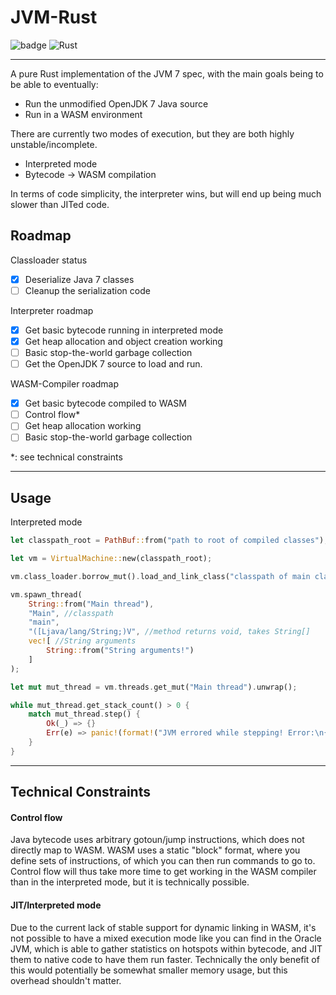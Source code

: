 # JVM-Rust

![badge](https://img.shields.io/badge/version-0.1.0-f39f37) ![Rust](https://github.com/Birbe/jvm/workflows/Rust/badge.svg)

___

A pure Rust implementation of the JVM 7 spec, with the main goals being to be able to eventually:

- Run the unmodified OpenJDK 7 Java source
- Run in a WASM environment

There are currently two modes of execution, but they are both highly unstable/incomplete.

- Interpreted mode
- Bytecode -> WASM compilation

In terms of code simplicity, the interpreter wins, but will end up being much slower
than JITed code.

## Roadmap

Classloader status

- [x] Deserialize Java 7 classes
- [ ] Cleanup the serialization code

Interpreter roadmap

- [x] Get basic bytecode running in interpreted mode
- [x] Get heap allocation and object creation working
- [ ] Basic stop-the-world garbage collection
- [ ] Get the OpenJDK 7 source to load and run.
  
WASM-Compiler roadmap

- [x] Get basic bytecode compiled to WASM
- [ ] Control flow*
- [ ] Get heap allocation working
- [ ] Basic stop-the-world garbage collection

*: see technical constraints

---

## Usage

Interpreted mode

```Rust
let classpath_root = PathBuf::from("path to root of compiled classes");

let vm = VirtualMachine::new(classpath_root);

vm.class_loader.borrow_mut().load_and_link_class("classpath of main class");

vm.spawn_thread(
    String::from("Main thread"), 
    "Main", //classpath
    "main", 
    "([Ljava/lang/String;)V", //method returns void, takes String[]
    vec![ //String arguments
        String::from("String arguments!")
    ]
);

let mut mut_thread = vm.threads.get_mut("Main thread").unwrap();

while mut_thread.get_stack_count() > 0 {
    match mut_thread.step() {
        Ok(_) => {}
        Err(e) => panic!(format!("JVM errored while stepping! Error:\n{:?}", e))
    }
}
```

---

## Technical Constraints

#### Control flow

Java bytecode uses arbitrary gotoun/jump instructions, which does not directly
map to WASM. WASM uses a static "block" format, where you define sets of instructions,
of which you can then run commands to go to. Control flow will thus take
more time to get working in the WASM compiler than in the interpreted mode,
but it is technically possible.

#### JIT/Interpreted mode

Due to the current lack of stable support for dynamic linking in WASM,
it's not possible to have a mixed execution mode like you can find in the Oracle JVM,
which is able to gather statistics on hotspots within bytecode, and JIT them to native code
to have them run faster. Technically the only benefit of this would potentially be somewhat
smaller memory usage, but this overhead shouldn't matter.